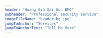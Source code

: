 ```yaml
---
header: "Hoang Gia Sai Gon BMC"
subheader: "Professional security service"
imageFileName: "header-bg.jpg"
jumpToAnchor: "Services"
jumpToAnchorText: "Tell Me More"
---
```

